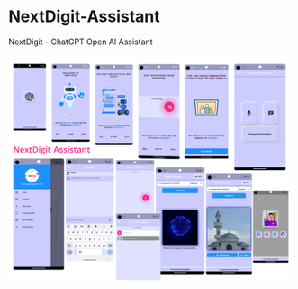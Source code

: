 # NextDigit-Assistant
NextDigit - ChatGPT Open AI Assistant 

<img src="https://github.com/NextdigitOfficial/NextDigit-Assistant/blob/main/Screenshot.png" width="500"> 

